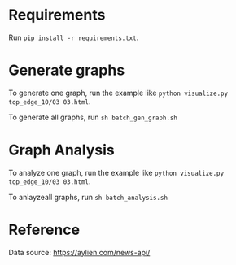 # Requirements
Run `pip install -r requirements.txt`.

# Generate graphs
To generate one graph, run the example like `python visualize.py top_edge_10/03 03.html`.

To generate all graphs, run `sh batch_gen_graph.sh`

# Graph Analysis
To analyze one graph, run the example like `python visualize.py top_edge_10/03 03.html`.

To anlayzeall graphs, run `sh batch_analysis.sh`


# Reference
Data source: https://aylien.com/news-api/ 


